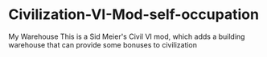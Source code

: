 # Civilization-VI-Mod-self-occupation
My Warehouse
This is a Sid Meier's Civil VI mod, which adds a building warehouse that can provide some bonuses to civilization
